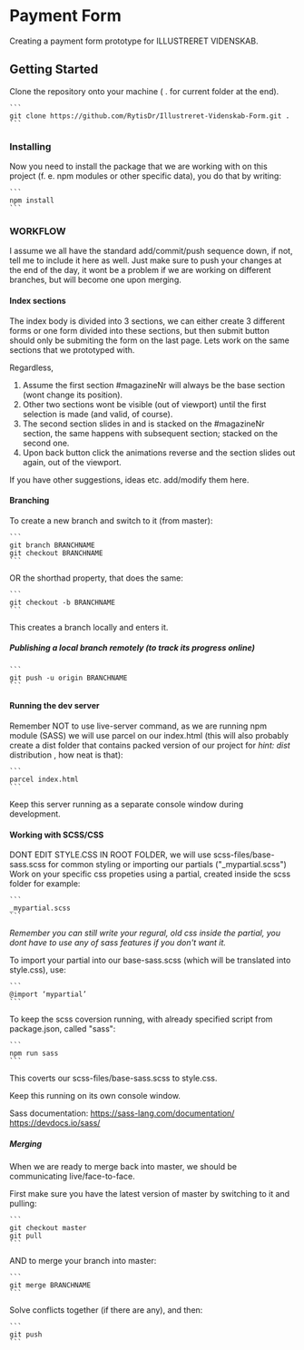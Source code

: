 # Payment Form

Creating a payment form prototype for ILLUSTRERET VIDENSKAB.

## Getting Started

Clone the repository onto your machine ( . for current folder at the end).

    ```
    git clone https://github.com/RytisDr/Illustreret-Videnskab-Form.git .
    ```

### Installing

Now you need to install the package that we are working with on this project (f. e. npm modules or other specific data), you do that by writing:

    ```
    npm install
    ```

### WORKFLOW

I assume we all have the standard add/commit/push sequence down, if not, tell me to include it here as well.
Just make sure to push your changes at the end of the day, it wont be a problem if we are working on different branches, but will become one upon merging.

#### Index sections

The index body is divided into 3 sections, we can either create 3 different forms or one form divided into these sections,
but then submit button should only be submiting the form on the last page. Lets work on the same sections that we prototyped with.

Regardless,

1. Assume the first section #magazineNr will always be the base section (wont change its position).
2. Other two sections wont be visible (out of viewport) until the first selection is made (and valid, of course).
3. The second section slides in and is stacked on the #magazineNr section, the same happens with subsequent section; stacked on the second one.
4. Upon back button click the animations reverse and the section slides out again, out of the viewport.

If you have other suggestions, ideas etc. add/modify them here.

#### Branching

To create a new branch and switch to it (from master):

    ```
    git branch BRANCHNAME
    git checkout BRANCHNAME
    ```

OR the shorthad property, that does the same:

    ```
    git checkout -b BRANCHNAME
    ```

This creates a branch locally and enters it.

##### Publishing a local branch remotely (to track its progress online)

    ```
    git push -u origin BRANCHNAME
    ```

#### Running the dev server

Remember NOT to use live-server command, as we are running npm module (SASS) we will use parcel on our index.html
(this will also probably create a dist folder that contains packed version of our project for _hint: dist_ distribution , how neat is that):

    ```
    parcel index.html
    ```

Keep this server running as a separate console window during development.

#### Working with SCSS/CSS

DONT EDIT STYLE.CSS IN ROOT FOLDER, we will use scss-files/base-sass.scss for common styling or importing our partials ("\_mypartial.scss")
Work on your specific css propeties using a partial, created inside the scss folder for example:

    ```
    _mypartial.scss
    ```

_Remember you can still write your regural, old css inside the partial, you dont have to use any of sass features if you don't want it._

To import your partial into our base-sass.scss (which will be translated into style.css), use:

    ```
    @import ‘mypartial’
    ```

To keep the scss coversion running, with already specified script from package.json, called "sass":

    ```
    npm run sass
    ```

This coverts our scss-files/base-sass.scss to style.css.

Keep this running on its own console window.

Sass documentation:
https://sass-lang.com/documentation/
https://devdocs.io/sass/

##### Merging

When we are ready to merge back into master, we should be communicating live/face-to-face.

First make sure you have the latest version of master by switching to it and pulling:

    ```
    git checkout master
    git pull
    ```

AND to merge your branch into master:

    ```
    git merge BRANCHNAME
    ```

Solve conflicts together (if there are any), and then:

    ```
    git push
    ```
